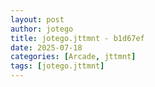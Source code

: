 ```yaml
---
layout: post
author: jotego
title: jotego.jttmnt - b1d67ef
date: 2025-07-18
categories: [Arcade, jttmnt]
tags: [jotego.jttmnt]
---
```


